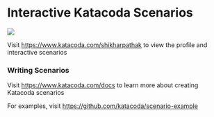 # Interactive Katacoda Scenarios

[![](http://shields.katacoda.com/katacoda/shikharpathak/count.svg)](https://www.katacoda.com/shikharpathak "Get your profile on Katacoda.com")

Visit https://www.katacoda.com/shikharpathak to view the profile and interactive scenarios

### Writing Scenarios
Visit https://www.katacoda.com/docs to learn more about creating Katacoda scenarios

For examples, visit https://github.com/katacoda/scenario-example
